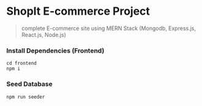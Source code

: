 # ShopIt E-commerce  Project

> complete E-commerce site using MERN Stack (Mongodb, Express.js, React.js, Node.js)

### Install Dependencies (Frontend)
```
cd frontend
npm i
```

### Seed Database
```
npm run seeder
```

